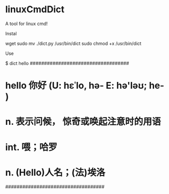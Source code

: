 # linuxCmdDict
A tool for linux cmd!

Instal

wget 
sudo mv ./dict.py /usr/bin/dict
sudo chmod +x /usr/bin/dict

Use

$ dict hello
################################### 
#  hello 你好 (U: hɛˈlo, hə- E: hə'ləʊ; he- )
#  n. 表示问候， 惊奇或唤起注意时的用语
#  int. 喂；哈罗
#  n. (Hello)人名；(法)埃洛
###################################
